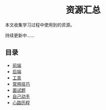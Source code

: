 <h1 align="center">资源汇总</h1>

本文收集学习过程中使用到的资源。

持续更新中……


## 目录

* [前端](FRONTEND.md)
* [后端](BACKEND.md)
* [工具](USEFULTOOLS.md)
* [常用技巧](SKILLS.md)
* [面试题](INTERVIEW.md)
* [自己动手](DIY.md)
* [心路历程](INTERVIEW.md)

